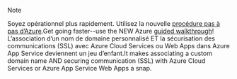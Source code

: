 
> [!NOTE]
> <span data-ttu-id="1efe1-101">Soyez opérationnel plus rapidement. Utilisez la nouvelle [procédure pas à pas d’Azure](http://support.microsoft.com/kb/2990804).</span><span class="sxs-lookup"><span data-stu-id="1efe1-101">Get going faster--use the NEW Azure [guided walkthrough](http://support.microsoft.com/kb/2990804)!</span></span>  <span data-ttu-id="1efe1-102">L’association d’un nom de domaine personnalisé ET la sécurisation des communications (SSL) avec Azure Cloud Services ou Web Apps dans Azure App Service deviennent un jeu d’enfant.</span><span class="sxs-lookup"><span data-stu-id="1efe1-102">It makes associating a custom domain name AND securing communication (SSL) with Azure Cloud Services or Azure App Service Web Apps a snap.</span></span>
> 
> 

